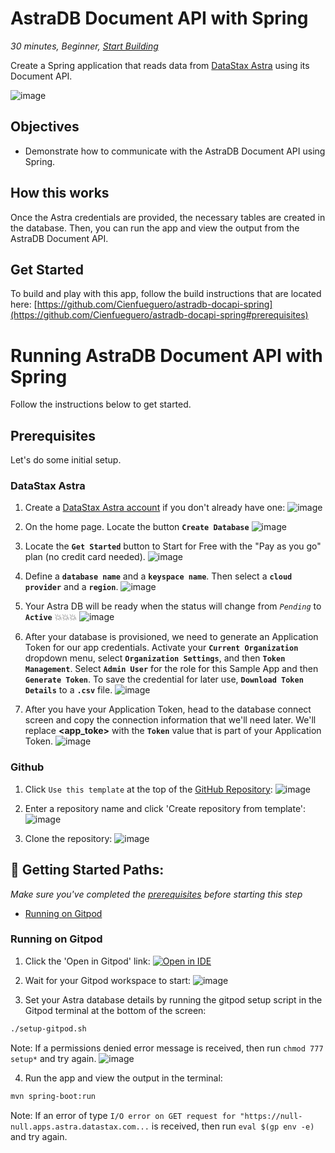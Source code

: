 <!--- STARTEXCLUDE --->
# AstraDB Document API with Spring
*30 minutes, Beginner, [Start Building](https://github.com/DataStax-Examples/astradb-spring-rest#prerequisites)*

Create a Spring application that reads data from [DataStax Astra](https://astra.datastax.com/register?utm_source=devplay&utm_medium=github&utm_campaign=astradb-spring-rest) using its Document API.
<!--- ENDEXCLUDE --->

![image](https://raw.githubusercontent.com/DataStax-Examples/sample-app-template/master/screenshots/astra-sample-app-default.png)

## Objectives
* Demonstrate how to communicate with the AstraDB Document API using Spring.

## How this works
Once the Astra credentials are provided, the necessary tables are created in the database. Then, you 
can run the app and view the output from the AstraDB Document API.

## Get Started
To build and play with this app, follow the build instructions that are located here: [https://github.com/Cienfueguero/astradb-docapi-spring](https://github.com/Cienfueguero/astradb-docapi-spring#prerequisites)

<!--- STARTEXCLUDE --->
# Running AstraDB Document API with Spring
Follow the instructions below to get started.

## Prerequisites
Let's do some initial setup.

### DataStax Astra
1. Create a [DataStax Astra account](https://astra.datastax.com/register?utm_source=github&utm_medium=referral&utm_campaign=astradb-docapi-spring) if you don't 
already have one:
![image](https://raw.githubusercontent.com/DataStax-Examples/sample-app-template/master/screenshots/astra-register-basic-auth.png)

2. On the home page. Locate the button **`Create Database`**
![image](https://raw.githubusercontent.com/DataStax-Examples/sample-app-template/master/screenshots/astra-dashboard.png)

3. Locate the **`Get Started`** button to Start for Free with the "Pay as you go" plan (no credit card needed).
![image](https://raw.githubusercontent.com/DataStax-Examples/sample-app-template/master/screenshots/astra-select-plan.png)

4. Define a **`database name`** and a **`keyspace name`**. Then select a **`cloud provider`** and a **`region`**.
![image](https://raw.githubusercontent.com/DataStax-Examples/sample-app-template/master/screenshots/astra-create-db.png)

5. Your Astra DB will be ready when the status will change from *`Pending`* to **`Active`** 💥💥💥 
![image](https://raw.githubusercontent.com/DataStax-Examples/sample-app-template/master/screenshots/astra-db-active.png)

6. After your database is provisioned, we need to generate an Application Token for our app credentials. Activate your **`Current Organization`** dropdown menu, select **`Organization Settings`**, and then **`Token Management`**. Select **`Admin User`** for the role for this Sample App and then **`Generate Token`**. To save the credential for later use, **`Download Token Details`** to a **`.csv`** file.
![image](https://raw.githubusercontent.com/DataStax-Examples/sample-app-template/master/screenshots/astra-db-settings.png)

7. After you have your Application Token, head to the database connect screen and copy the connection information that we'll need later. We'll replace **<app_toke>** with the **`Token`** value that is part of your Application Token.
![image](https://raw.githubusercontent.com/DataStax-Examples/sample-app-template/master/screenshots/astra-db-connect.png)

### Github
1. Click `Use this template` at the top of the [GitHub Repository](https://github.com/Cienfueguero/astradb-docapi-spring):
![image](https://raw.githubusercontent.com/DataStax-Examples/sample-app-template/master/screenshots/github-use-template.png)

2. Enter a repository name and click 'Create repository from template':
![image](https://raw.githubusercontent.com/DataStax-Examples/sample-app-template/master/screenshots/github-create-repository.png)

3. Clone the repository:
![image](https://raw.githubusercontent.com/DataStax-Examples/sample-app-template/master/screenshots/github-clone.png)

## 🚀 Getting Started Paths:
*Make sure you've completed the [prerequisites](#prerequisites) before starting this step*
  - [Running on Gitpod](#running-on-gitpod)

### Running on Gitpod
1. Click the 'Open in Gitpod' link:
[![Open in IDE](https://gitpod.io/button/open-in-gitpod.svg)](https://gitpod.io/#https://github.com/Cienfueguero/astradb-docapi-spring)

2. Wait for your Gitpod workspace to start:
![image](https://user-images.githubusercontent.com/3254549/88744125-5171c280-d0fb-11ea-9676-de4589e42589.png)

3. Set your Astra database details by running the gitpod setup script in the Gitpod terminal at the bottom of the screen:
```sh
./setup-gitpod.sh
```
Note: If a permissions denied error message is received, then run `chmod 777 setup*` and try again.
![image](https://user-images.githubusercontent.com/3254549/88752966-f7c7c300-d10f-11ea-9a78-d2a9707192bd.png)

4. Run the app and view the output in the terminal:
```sh
mvn spring-boot:run
```
Note: If an error of type `I/O error on GET request for "https://null-null.apps.astra.datastax.com...` is received, then run `eval $(gp env -e)` and try again.

<!--- ENDEXCLUDE --->
